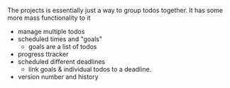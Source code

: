 The projects is essentially just a way to group todos together. It has some more
mass functionality to it

-   manage multiple todos
-   scheduled times and "goals"
    -   goals are a list of todos
-   progress ttracker
-   scheduled different deadlines
    -   link goals & individual todos to a deadline.
-   version number and history
